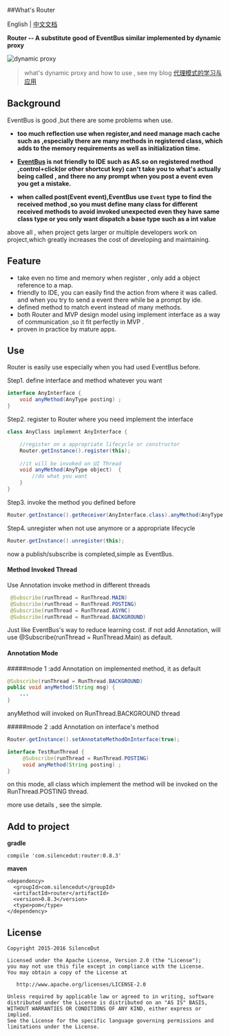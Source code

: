 ##What's Router

English | [中文文档](http://silencedut.com/2016/09/04/Router—一个高效，使用方便，基于动态代理实现的Android事件总线库)

**Router -- A substitute good of EventBus similar implemented by dynamic proxy** 

![dynamic proxy](http://ww1.sinaimg.cn/large/801b780agw1f7hxd0b7oyj20fr08vwfc.jpg)

> what's dynamic proxy and how to use , see my blog [代理模式的学习与应用](http://silencedut.com/2016/08/12/代理模式的学习与应用)

## Background
EventBus is good ,but there are some problems when use.

- **too much reflection use when register,and need manage mach cache such as ,especially there are many methods 
in registered class, which adds to the memory requirements as well as initialization time.**

- **[EventBus](https://github.com/greenrobot/EventBus) is not friendly to IDE such as AS.so on registered method ,control+click(or other shortcut key) can't take 
you to what's actually being called , and there no any prompt when you post a event even you get a mistake.** 

- **when called post(Event event),EventBus use `Event` type to find the received method ,so you must define many class for 
different received methods to avoid invoked unexpected even they have same class type or you only want dispatch a base type 
such as a int value**

above all , when project gets larger or multiple developers work on project,which greatly increases the cost of developing and maintaining.

## Feature
- take even no time and memory when register , only add a object reference to a map.
- friendly to IDE, you can easily find the action from where it was called. and when you try to send a event there while be a prompt by ide.
- defined method to match event instead of many methods.
- both Router and MVP design model using implement interface as a way of communication ,so it fit perfectly in MVP .
- proven in practice by mature apps.

## Use
Router is easily use especially when you had used EventBus before.

Step1. define interface and method whatever you want

```java
interface AnyInterface {
    void anyMethod(AnyType posting) ;
}
```

Step2. register to Router where you need implement the interface

```java
class AnyClass implement AnyInterface {

    //register on a appropriate lifecycle or constructor
    Router.getInstance().register(this); 
    
    //it will be invoked on UI Thread
    void anyMethod(AnyType object)  {
        //do what you want
    }
}
```

Step3. invoke the method you defined before

```java
Router.getInstance().getReceiver(AnyInterface.class).anyMethod(AnyType object);
```

Step4. unregister when not use anymore or a appropriate lifecycle
```java
Router.getInstance().unregister(this);
```

now a publish/subscribe is completed,simple as EventBus.

#### Method Invoked Thread

Use Annotation invoke method in different threads

```java
 @Subscribe(runThread = RunThread.MAIN)
 @Subscribe(runThread = RunThread.POSTING)
 @Subscribe(runThread = RunThread.ASYNC)
 @Subscribe(runThread = RunThread.BACKGROUND)
```

Just like EventBus's way to reduce learning cost.
if not add Annotation, will use @Subscribe(runThread = RunThread.Main)  as default.

#### Annotation Mode
#####mode 1 :add Annotation on implemented method, it as default
```java
@Subscribe(runThread = RunThread.BACKGROUND)
public void anyMethod(String msg) {
    ...
}
```

anyMethod will invoked on RunThread.BACKGROUND thread

#####mode 2 :add Annotation on interface's method
```java
Router.getInstance().setAnnotateMethodOnInterface(true);

interface TestRunThread {
     @Subscribe(runThread = RunThread.POSTING)
     void anyMethod(String posting) ;
}
```
on this mode, all class which implement the method will be invoked on the RunThread.POSTING thread.

more use details , see the simple.

## Add to project
**gradle**

    compile 'com.silencedut:router:0.8.3'
**maven**

    <dependency>
      <groupId>com.silencedut</groupId>
      <artifactId>router</artifactId>
      <version>0.8.3</version>
      <type>pom</type>
    </dependency>
    
License
-------

    Copyright 2015-2016 SilenceDut

    Licensed under the Apache License, Version 2.0 (the "License");
    you may not use this file except in compliance with the License.
    You may obtain a copy of the License at

       http://www.apache.org/licenses/LICENSE-2.0

    Unless required by applicable law or agreed to in writing, software
    distributed under the License is distributed on an "AS IS" BASIS,
    WITHOUT WARRANTIES OR CONDITIONS OF ANY KIND, either express or implied.
    See the License for the specific language governing permissions and
    limitations under the License.
